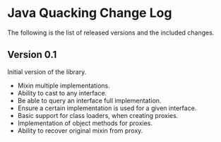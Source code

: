 Java Quacking Change Log
========================

The following is the list of released versions and the included changes.

Version 0.1
-----------

Initial version of the library.

  * Mixin multiple implementations.
  * Ability to cast to any interface.
  * Be able to query an interface full implementation. 
  * Ensure a certain implementation is used for a given interface.
  * Basic support for class loaders, when creating proxies.
  * Implementation of object methods for proxies.
  * Ability to recover original mixin from proxy.